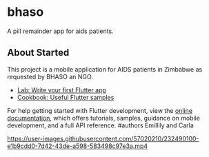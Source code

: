 # bhaso

A pill remainder app for aids patients.

## About Started

This project is a mobile application for AIDS patients in Zimbabwe as requested by BHASO an NGO.


- [Lab: Write your first Flutter app](https://docs.flutter.dev/get-started/codelab)
- [Cookbook: Useful Flutter samples](https://docs.flutter.dev/cookbook)

For help getting started with Flutter development, view the
[online documentation](https://docs.flutter.dev/), which offers tutorials,
samples, guidance on mobile development, and a full API reference.
#authors
Emillily and Carla





https://user-images.githubusercontent.com/57020210/232490100-e1b9cdd0-7d42-43de-a598-583498c97e3a.mp4

